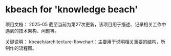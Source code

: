 # kbeach for 'knowledge beach'
项目文档：
    2025-05 截至当前为第27次更新，该项目用于描述、记录相关工作中遇到的技术架构、问题等。

关键说明：
    kbeach/architecture-flowchart：主要用于说明相关重要的结构，所制作的流程图。
